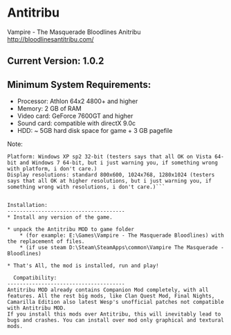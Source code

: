 # Antitribu
Vampire - The Masquerade Bloodlines Anitribu
http://bloodlinesantitribu.com/

Current Version: 1.0.2
------------------------


Minimum System Requirements:
--------------------------------------

* Processor: Athlon 64x2 4800+ and higher
* Memory: 2 GB of RAM
* Video card: GeForce 7600GT and higher 
* Sound card: compatible with directX 9.0c
* HDD: ~ 5GB hard disk space for game + 3 GB pagefile

Note: 
```On weaker computers performance will slow down at some locations.
Platform: Windows XP sp2 32-bit (testers says that all OK on Vista 64-bit and Windows 7 64-bit, but i just warning you, if something wrong with platform, i don't care.)
Display resolutions: standard 800x600, 1024x768, 1280x1024 (testers says that all OK at higher resolutions, but i just warning you, if something wrong with resolutions, i don't care.)```


Installation:
--------------------------------------
* Install any version of the game.

* unpack the Antitribu MOD to game folder 
	* (for example: E:\Games\Vampire - The Masquerade Bloodlines) with the replacement of files. 
	* (if use steam D:\Steam\SteamApps\common\Vampire The Masquerade - Bloodlines)

* That's All, the mod is installed, run and play!

  Compatibility:
--------------------------------------
Antitribu MOD already contains Companion Mod completely, with all features. All the rest big mods, like Clan Quest Mod, Final Nights, Camarilla Edition also latest Wesp's unofficial patches not compatible with Antitribu MOD. 
If you install this mods over Antitribu, this will inevitably lead to bugs and crashes. You can install over mod only graphical and textural mods.

